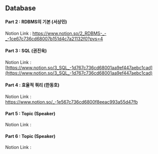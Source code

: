 ## Database
#### Part 2 : RDBMS의 기본 (서상민)
Notion Link : https://www.notion.so/2_RDBMS-_-_-1ce67c736cd68007b151d4c7a21132f0?pvs=4
#### Part 3 : SQL (권진욱)
Notion Link : [https://www.notion.so/3_SQL_-1d767c736cd68001aa9ef447aebc1cad](https://www.notion.so/3_SQL_-1d767c736cd68001aa9ef447aebc1cad)
#### Part 4 : 효율적 쿼리 (한동호)
Notion Link : https://www.notion.so/_-1e567c736cd6800f8eeac993a55d47fb
#### Part 5 : Topic (Speaker)
Notion Link : 
#### Part 6 : Topic (Speaker)
Notion Link : 
